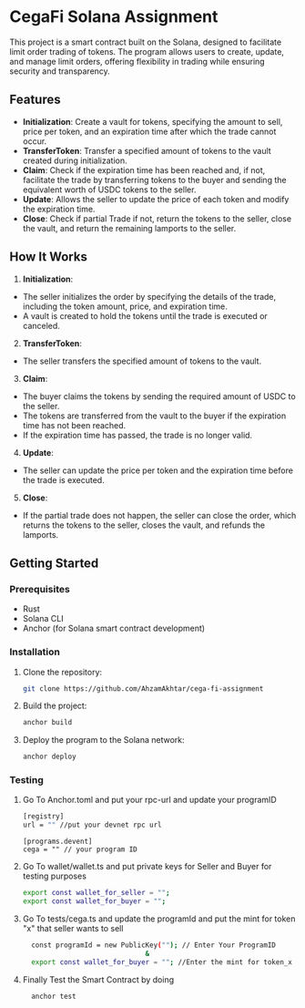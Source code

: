 # CegaFi Solana Assignment

This project is a smart contract built on the Solana, designed to facilitate limit order trading of tokens. The program allows users to create, update, and manage limit orders, offering flexibility in trading while ensuring security and transparency.

## Features

- **Initialization**: Create a vault for tokens, specifying the amount to sell, price per token, and an expiration time after which the trade cannot occur.
- **TransferToken**: Transfer a specified amount of tokens to the vault created during initialization.
- **Claim**: Check if the expiration time has been reached and, if not, facilitate the trade by transferring tokens to the buyer and sending the equivalent worth of USDC tokens to the seller.
- **Update**: Allows the seller to update the price of each token and modify the expiration time.
- **Close**: Check if partial Trade if not, return the tokens to the seller, close the vault, and return the remaining lamports to the seller.

## How It Works

1. **Initialization**:
  - The seller initializes the order by specifying the details of the trade, including the token amount, price, and expiration time.
  - A vault is created to hold the tokens until the trade is executed or canceled.

2. **TransferToken**:
  - The seller transfers the specified amount of tokens to the vault.

3. **Claim**:
  - The buyer claims the tokens by sending the required amount of USDC to the seller.
  - The tokens are transferred from the vault to the buyer if the expiration time has not been reached.
  - If the expiration time has passed, the trade is no longer valid.

4. **Update**:
  - The seller can update the price per token and the expiration time before the trade is executed.

5. **Close**:
  - If the partial trade does not happen, the seller can close the order, which returns the tokens to the seller, closes the vault, and refunds the lamports.

## Getting Started

### Prerequisites

- Rust
- Solana CLI
- Anchor (for Solana smart contract development)

### Installation

1. Clone the repository:

    ```bash
    git clone https://github.com/AhzamAkhtar/cega-fi-assignment
    ```

2. Build the project:

    ```bash
    anchor build
    ```

3. Deploy the program to the Solana network:

    ```bash
    anchor deploy
    ```
   
### Testing

1. Go To Anchor.toml and put your rpc-url and update your programID
    ```bash
    [registry]
    url = "" //put your devnet rpc url
    ```
   ```
   [programs.devent]
   cega = "" // your program ID
   ```

2. Go To wallet/wallet.ts and put private keys for Seller and Buyer for testing purposes
    ```bash
    export const wallet_for_seller = ""; 
    export const wallet_for_buyer = "";
    ```
3. Go To tests/cega.ts and update the programId and put the mint for token "x" that seller wants to sell
    ```bash
      const programId = new PublicKey(""); // Enter Your ProgramID
                                  &
      export const wallet_for_buyer = ""; //Enter the mint for token_x
    ```
   
4. Finally Test the Smart Contract by doing
    ```bash
      anchor test
    ```
